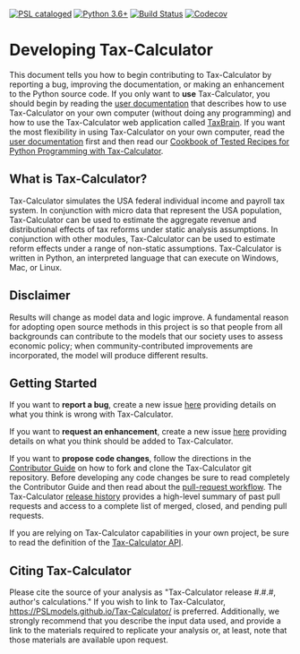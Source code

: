 [![PSL cataloged](https://img.shields.io/badge/PSL-cataloged-a0a0a0.svg)](https://www.PSLmodels.org)
[![Python 3.6+](https://img.shields.io/badge/python-3.6%2B-blue.svg)](https://www.python.org/downloads/release/python-360/)
[![Build Status](https://travis-ci.org/PSLmodels/Tax-Calculator.svg?branch=master)](https://travis-ci.org/PSLmodels/Tax-Calculator)
[![Codecov](https://codecov.io/gh/PSLmodels/Tax-Calculator/branch/master/graph/badge.svg)](https://codecov.io/gh/PSLmodels/Tax-Calculator)


Developing Tax-Calculator
=========================

This document tells you how to begin contributing to Tax-Calculator by
reporting a bug, improving the documentation, or making an enhancement
to the Python source code.  If you only want to **use** Tax-Calculator,
you should begin by reading the [user
documentation](https://PSLmodels.github.io/Tax-Calculator/)
that describes how to use Tax-Calculator on your own computer (without
doing any programming) and how to use the Tax-Calculator web application
called [TaxBrain](https://www.ospc.org/taxbrain/).  If you want the most
flexibility in using Tax-Calculator on your own computer, read the [user
documentation](https://PSLmodels.github.io/Tax-Calculator/)
first and then read our [Cookbook of Tested Recipes for Python Programming
with
Tax-Calculator](https://PSLmodels.github.io/Tax-Calculator/cookbook.html).


What is Tax-Calculator?
-----------------------

Tax-Calculator simulates the USA federal individual income and payroll
tax system.  In conjunction with micro data that represent the USA
population, Tax-Calculator can be used to estimate the aggregate
revenue and distributional effects of tax reforms under static
analysis assumptions.  In conjunction with other modules,
Tax-Calculator can be used to estimate reform effects under a range of
non-static assumptions.  Tax-Calculator is written in Python, an
interpreted language that can execute on Windows, Mac, or Linux.


Disclaimer
----------

Results will change as model data and logic improve. A fundamental
reason for adopting open source methods in this project is so that
people from all backgrounds can contribute to the models that our
society uses to assess economic policy; when community-contributed
improvements are incorporated, the model will produce different
results.


Getting Started
---------------

If you want to **report a bug**, create a new issue
[here](https://github.com/PSLmodels/Tax-Calculator/issues)
providing details on what you think is wrong with Tax-Calculator.

If you want to **request an enhancement**, create a new issue
[here](https://github.com/PSLmodels/Tax-Calculator/issues)
providing details on what you think should be added to Tax-Calculator.

If you want to **propose code changes**, follow the directions in the
[Contributor
Guide](https://github.com/martinholmer/Tax-Calculator/blob/32587b3a801abac2eabe4d587480b7d064745dc8/CONTRIBUTING.md#tax-calculator-contributor-guide)
on how to fork and clone the Tax-Calculator git repository.  Before
developing any code changes be sure to read completely the Contributor
Guide and then read about the [pull-request
workflow](https://github.com/PSLmodels/Tax-Calculator/blob/master/WORKFLOW.md#tax-calculator-pull-request-workflow).
The Tax-Calculator [release
history](https://github.com/PSLmodels/Tax-Calculator/blob/master/RELEASES.md#tax-calculator-release-history)
provides a high-level summary of past pull requests and access to a
complete list of merged, closed, and pending pull requests.

If you are relying on Tax-Calculator capabilities in your own project,
be sure to read the definition of the [Tax-Calculator
API](https://PSLmodels.github.io/Tax-Calculator/api.html).


Citing Tax-Calculator
---------------------

Please cite the source of your analysis as "Tax-Calculator release
#.#.#, author's calculations." If you wish to link to Tax-Calculator,
https://PSLmodels.github.io/Tax-Calculator/ is
preferred. Additionally, we strongly recommend that you describe the
input data used, and provide a link to the materials required to
replicate your analysis or, at least, note that those materials are
available upon request.
